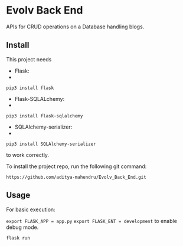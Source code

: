 # Evolv Back End

APIs for CRUD operations on a Database handling blogs.

## Install

This project needs 

* Flask:
* 
`pip3 install flask`

* Flask-SQLALchemy:
* 
`pip3 install flask-sqlalchemy`

* SQLAlchemy-serializer:
* 
`pip3 install SQLAlchemy-serializer`

to work correctly.

To install the project repo, run the following git command:

`https://github.com/aditya-mahendru/Evolv_Back_End.git`

## Usage

For basic execution:

`export FLASK_APP = app.py`
`export FLASK_ENT = development`
to enable debug mode.

`flask run`

